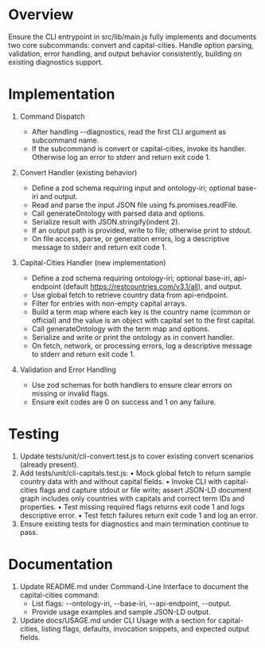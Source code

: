 # Overview

Ensure the CLI entrypoint in src/lib/main.js fully implements and documents two core subcommands: convert and capital-cities. Handle option parsing, validation, error handling, and output behavior consistently, building on existing diagnostics support.

# Implementation

1. Command Dispatch
   - After handling --diagnostics, read the first CLI argument as subcommand name.
   - If the subcommand is convert or capital-cities, invoke its handler. Otherwise log an error to stderr and return exit code 1.

2. Convert Handler (existing behavior)
   - Define a zod schema requiring input and ontology-iri; optional base-iri and output.
   - Read and parse the input JSON file using fs.promises.readFile.
   - Call generateOntology with parsed data and options.
   - Serialize result with JSON.stringify(indent 2).
   - If an output path is provided, write to file; otherwise print to stdout.
   - On file access, parse, or generation errors, log a descriptive message to stderr and return exit code 1.

3. Capital-Cities Handler (new implementation)
   - Define a zod schema requiring ontology-iri; optional base-iri, api-endpoint (default https://restcountries.com/v3.1/all), and output.
   - Use global fetch to retrieve country data from api-endpoint.
   - Filter for entries with non-empty capital arrays.
   - Build a term map where each key is the country name (common or official) and the value is an object with capital set to the first capital.
   - Call generateOntology with the term map and options.
   - Serialize and write or print the ontology as in convert handler.
   - On fetch, network, or processing errors, log a descriptive message to stderr and return exit code 1.

4. Validation and Error Handling
   - Use zod schemas for both handlers to ensure clear errors on missing or invalid flags.
   - Ensure exit codes are 0 on success and 1 on any failure.

# Testing

1. Update tests/unit/cli-convert.test.js to cover existing convert scenarios (already present).
2. Add tests/unit/cli-capitals.test.js:
   • Mock global fetch to return sample country data with and without capital fields.
   • Invoke CLI with capital-cities flags and capture stdout or file write; assert JSON-LD document graph includes only countries with capitals and correct term IDs and properties.
   • Test missing required flags returns exit code 1 and logs descriptive error.
   • Test fetch failures return exit code 1 and log an error.
3. Ensure existing tests for diagnostics and main termination continue to pass.

# Documentation

1. Update README.md under Command-Line Interface to document the capital-cities command:
   - List flags: --ontology-iri, --base-iri, --api-endpoint, --output.
   - Provide usage examples and sample JSON-LD output.
2. Update docs/USAGE.md under CLI Usage with a section for capital-cities, listing flags, defaults, invocation snippets, and expected output fields.
